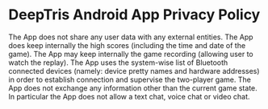 # DeepTris Android App Privacy Policy
The App does not share any user data with any external entities.
The App does keep internally the high scores (including the time and date of the game).
The App may keep internally the game recording (allowing user to watch the replay).
The App uses the system-wise list of Bluetooth connected devices (namely: device pretty names and hardware addresses) in order to establish connection and supervise the two-player game. The App does not exchange any information other than the current game state. In particular the App does not allow a text chat, voice chat or video chat.
